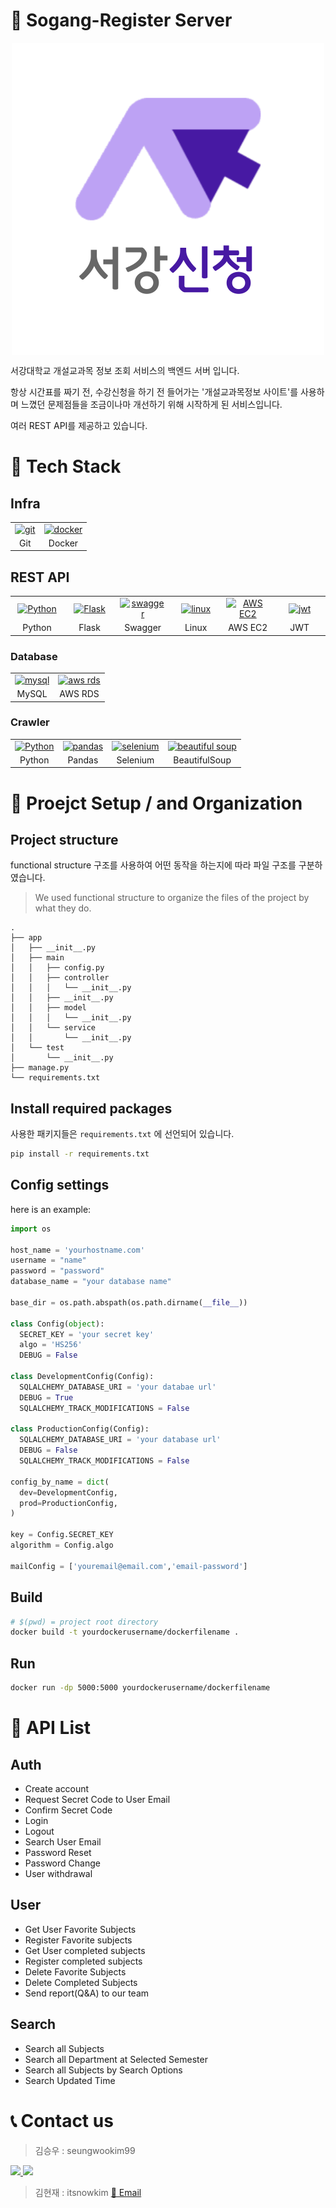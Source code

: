 # 🏫 Sogang-Register Server

<p align='center'>
  <img align="center" src="/Logo.png" />
</p>
서강대학교 개설교과목 정보 조회 서비스의 백엔드 서버 입니다.

항상 시간표를 짜기 전, 수강신청을 하기 전 들어가는
'개설교과목정보 사이트'를 사용하며 느꼈던 문제점들을
조금이나마 개선하기 위해 시작하게 된 서비스입니다.

여러 REST API를 제공하고 있습니다.

# 🔧 Tech Stack

## Infra
<table><tbody>
 <tr>
  <td>
   <div align="center"><a href="https://git-scm.com/" target="_blank"> <img src="https://www.vectorlogo.zone/logos/git-scm/git-scm-icon.svg" alt="git" width="40" height="40"/> </a></div>
  </td>
  <td>
   <div align="center"><a href="https://www.docker.com/" target="_blank"> <img src="https://www.docker.com/sites/default/files/d8/2019-07/vertical-logo-monochromatic.png" alt="docker" width="40" height="40"/> </a></div>
  </td>
 </tr>
  <tr>
    <td align = "center">Git</td>
    <td align = "center">Docker</td>
  </tr>
</tbody></table>

## REST API

<table><tbody>
 <tr>
  <td width="75">
   <div align="center"><a href="https://www.python.org/" target="_blank"> <img src="https://www.python.org/static/community_logos/python-powered-h.svg" alt="Python" width="40" height="40"/> </a></div>
  </td>
  <td width="75">
   <div align="center"><a href="https://flask.palletsprojects.com/en/2.0.x/" target="_blank"> <img src="https://upload.wikimedia.org/wikipedia/commons/3/3c/Flask_logo.svg" alt="Flask" width="40" height="40"/> </a></div>
  </td>
  <td width="75">
   <div align="center"><a href="https://swagger.io/" target="_blank"> <img src="https://upload.wikimedia.org/wikipedia/commons/a/ab/Swagger-logo.png" alt="swagger" width="40" height="40"/> </a></div>
  </td>
  <td width="75">
   <div align="center"><a href="https://www.linux.org/" target="_blank"> <img src="https://upload.wikimedia.org/wikipedia/commons/3/35/Tux.svg" alt="linux" width="40" height="40"/> </a></div>
  </td>
  <td width="75">
   <div align="center"><a href="https://aws.amazon.com/ko/ec2/" target="_blank"> <img src="https://upload.wikimedia.org/wikipedia/commons/b/b9/AWS_Simple_Icons_Compute_Amazon_EC2_Instances.svg" alt="AWS EC2" width="40" height="40"/> </a></div>
  </td>
  <td width="75">
   <div align="center"><a href="https://jwt.io" target="_blank"> <img src="https://jwt.io/img/pic_logo.svg" alt="jwt" width="40" height="40"/> </a></div>
  </td>
   <tr>
    <td align = "center">Python</td>
    <td align = "center">Flask</td>
     <td align = "center">Swagger</td>
     <td align = "center">Linux</td>
     <td align = "center">AWS EC2</td>
     <td align = "center">JWT</td>
  </tr>
 </tr>
 </tbody></table>

### Database

<table><tbody>
 <tr>
  <td>
   <div align="center"><a href="https://www.mysql.com/" target="_blank"> <img src="https://www.mysql.com/common/logos/logo-mysql-170x115.png" alt="mysql" width="40" height="40"/> </a></div>
  </td>
  <td>
   <div align="center"><a href="https://aws.amazon.com/ko/rds/" target="_blank"> <img src="https://upload.wikimedia.org/wikipedia/commons/f/fc/AWS_Simple_Icons_Database_Amazon_RDS.svg" alt="aws rds" width="40" height="40"/> </a></div>
  </td>
 </tr>
  <tr>
    <td align = "center">MySQL</td>
    <td align = "center">AWS RDS</td>
  </tr>
</tbody></table>

### Crawler
<table><tbody>
 <tr>
  <td>
   <div align="center"><a href="https://www.python.org/" target="_blank"> <img src="https://www.python.org/static/community_logos/python-powered-h.svg" alt="Python" width="40" height="40"/></a></div>
  </td>
   <td>
   <div align="center"><a href="https://pandas.pydata.org/" target="_blank"> <img src="https://upload.wikimedia.org/wikipedia/commons/e/ed/Pandas_logo.svg" alt="pandas" width="40" height="40"/> </a></div>
  </td>
   <td>
   <div align="center"><a href="https://www.selenium.dev/" target="_blank"> <img src="https://camo.githubusercontent.com/4b95df4d6ca7a01afc25d27159804dc5a7d0df41d8131aaf50c9f84847dfda21/68747470733a2f2f73656c656e69756d2e6465762f696d616765732f73656c656e69756d5f6c6f676f5f7371756172655f677265656e2e706e67" alt="selenium" width="40" height="40"/> </a></div>
  </td>
  <td>
   <div align="center"><a href="https://www.crummy.com/software/BeautifulSoup/" target="_blank"> <img src="https://user-images.githubusercontent.com/41292977/90748632-0f016700-e2f0-11ea-83ca-3cf2d80759ca.png" alt="beautiful soup" width="40" height="40"/> </a></div>
  </td>
 </tr>
  <tr>
    <td align = "center">Python</td>
    <td align = "center">Pandas</td>
    <td align = "center">Selenium</td>
    <td align = "center">BeautifulSoup</td>
  </tr>
</tbody></table>

# 🔧 Proejct Setup / and Organization

## Project structure

functional structure 구조를 사용하여 어떤 동작을 하는지에 따라 파일 구조를 구분하였습니다.

> We used functional structure to organize the files of the project by what they do.

```
.
├── app
│   ├── __init__.py
│   ├── main
│   │   ├── config.py
│   │   ├── controller
│   │   │   └── __init__.py
│   │   ├── __init__.py
│   │   ├── model
│   │   │   └── __init__.py
│   │   └── service
│   │       └── __init__.py
│   └── test
│       └── __init__.py
├── manage.py
└── requirements.txt
```

## Install required packages

사용한 패키지들은 `requirements.txt` 에 선언되어 있습니다.

```bash
pip install -r requirements.txt
```

## Config settings

here is an example:
```python
import os

host_name = 'yourhostname.com'
username = "name"
password = "password"
database_name = "your database name"

base_dir = os.path.abspath(os.path.dirname(__file__))

class Config(object):
  SECRET_KEY = 'your secret key'
  algo = 'HS256'
  DEBUG = False
  
class DevelopmentConfig(Config):
  SQLALCHEMY_DATABASE_URI = 'your databae url'
  DEBUG = True
  SQLALCHEMY_TRACK_MODIFICATIONS = False

class ProductionConfig(Config):
  SQLALCHEMY_DATABASE_URI = 'your database url'
  DEBUG = False
  SQLALCHEMY_TRACK_MODIFICATIONS = False

config_by_name = dict(
  dev=DevelopmentConfig,
  prod=ProductionConfig,
) 

key = Config.SECRET_KEY
algorithm = Config.algo

mailConfig = ['youremail@email.com','email-password']

```

## Build

```bash
# $(pwd) = project root directory
docker build -t yourdockerusername/dockerfilename .
```
## Run

```bash
docker run -dp 5000:5000 yourdockerusername/dockerfilename
```

# 📃 API List

## Auth
- Create account
- Request Secret Code to User Email
- Confirm Secret Code
- Login
- Logout
- Search User Email
- Password Reset
- Password Change
- User withdrawal

## User
- Get User Favorite Subjects
- Register Favorite subjects
- Get User completed subjects
- Register completed subjects
- Delete Favorite Subjects
- Delete Completed Subjects
- Send report(Q&A) to our team

## Search
- Search all Subjects
- Search all Department at Selected Semester
- Search all Subjects by Search Options
- Search Updated Time

# 📞 Contact us
> 김승우 : seungwookim99
<a href='https://www.instagram.com/keemsw__/'>
  <img src="https://img.shields.io/badge/Instagram-E4405F?style=flat-square&logo=Instagram&logoColor=white&link=https://www.instagram.com/keemsw__/"/>
</a>
<a href='mailto:sonicdx886@gmail.com'>
  <img src="https://img.shields.io/badge/Gmail-d14836?style=flat-square&logo=Gmail&logoColor=white&link=sonic886@gmail.com"/>
</a>

> 김현재 : itsnowkim
[📧 Email](peterhyunjae@naver.com)
